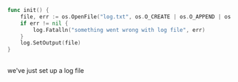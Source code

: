```Go
func init() {
	file, err := os.OpenFile("log.txt", os.O_CREATE | os.O_APPEND | os.O_WRONLY, 0666)
	if err != nil {
		log.Fatalln("something went wrong with log file", err)
	}
	log.SetOutput(file)
}
```
<br>
we've just set up a log file 
<br>

